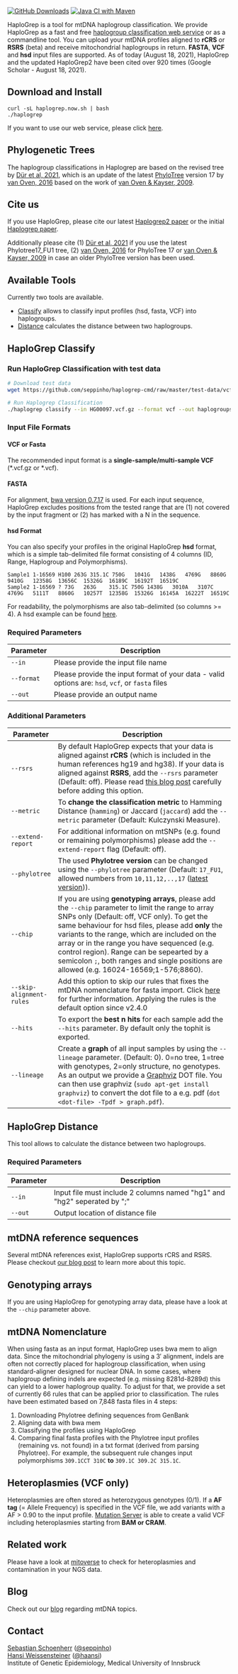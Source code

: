 [![GitHub Downloads](https://img.shields.io/github/downloads/seppinho/haplogrep-cmd/total.svg?style=flat)](https://github.com/seppinho/haplogrep-cmd/releases)
[![Java CI with Maven](https://github.com/seppinho/haplogrep-cmd/actions/workflows/maven.yml/badge.svg)](https://github.com/seppinho/haplogrep-cmd/actions/workflows/maven.yml)

HaploGrep is a tool for mtDNA haplogroup classification. We provide HaploGrep as a fast and free [haplogroup classification web service](https://haplogrep.i-med.ac.at/) or as a commandline tool. You can upload your mtDNA profiles aligned to **rCRS** or **RSRS** (beta) and receive mitochondrial haplogroups in return. **FASTA**, **VCF** and **hsd** input files are supported. As of today (August 18, 2021), HaploGrep and the updated HaploGrep2 have been cited over 920 times (Google Scholar - August 18, 2021). <p>

## Download and Install

```
curl -sL haplogrep.now.sh | bash
./haplogrep 
```
      
If you want to use our web service, please click [here](https://haplogrep.i-med.ac.at/app/index.html).

## Phylogenetic Trees
The haplogroup classifications in Haplogrep are based on the revised tree by [Dür et al, 2021](https://www.mdpi.com/1422-0067/22/11/5747/htm), which is an update of the latest [PhyloTree](http://phylotree.org/) version 17 by [van Oven, 2016](https://www.sciencedirect.com/science/article/pii/S1875176815302432) based on the work of [van Oven & Kayser, 2009](https://onlinelibrary.wiley.com/doi/10.1002/humu.20921). 


## Cite us
If you use HaploGrep, please cite our latest [Haplogrep2 paper](http://nar.oxfordjournals.org/content/early/2016/04/15/nar.gkw233) or the initial [Haplogrep paper](https://onlinelibrary.wiley.com/doi/abs/10.1002/humu.21382). 
      
Additionally please cite (1) [Dür et al, 2021](https://www.mdpi.com/1422-0067/22/11/5747/htm) if you use the latest Phylotree17_FU1 tree, (2) [van Oven, 2016](https://www.sciencedirect.com/science/article/pii/S1875176815302432) for PhyloTree 17 or [van Oven & Kayser, 2009](https://onlinelibrary.wiley.com/doi/10.1002/humu.20921) in case an older PhyloTree version has been used.
      
## Available Tools
Currently two tools are available. 

* [Classify](#haplogrep-classify) allows to classify input profiles (hsd, fasta, VCF) into haplogroups. 
* [Distance](#haplogrep-distance) calculates the distance between two haplogroups. 

## HaploGrep Classify 
### Run HaploGrep Classification with test data

```bash
# Download test data
wget https://github.com/seppinho/haplogrep-cmd/raw/master/test-data/vcf/HG00097.vcf.gz

# Run Haplogrep Classification
./haplogrep classify --in HG00097.vcf.gz --format vcf --out haplogroups.txt
```      
      
### Input File Formats

#### VCF or Fasta
The recommended input format is a **single-sample/multi-sample VCF** (\*.vcf.gz or \*.vcf).

#### FASTA
For alignment, [bwa version 0.7.17](https://github.com/lh3/bwa/releases/tag/v0.7.17) is used. For each input sequence, HaploGrep excludes positions from the tested range that are (1) not covered by the input fragment or (2) has marked with a N in the sequence.

#### hsd Format 
You can also specify your profiles in the original HaploGrep **hsd** format, which is a simple tab-delimited file format consisting of 4 columns (ID, Range, Haplogroup and Polymorphisms). 

```
Sample1 1-16569 H100 263G 315.1C 750G	1041G	1438G	4769G	8860G	9410G	12358G	13656C	15326G	16189C	16192T	16519C
Sample2 1-16569 ? 73G	263G	315.1C 750G	1438G	3010A	3107C	4769G	5111T	8860G	10257T	12358G	15326G	16145A	16222T	16519C
```
For readability, the polymorphisms are also tab-delimited (so columns >= 4). A hsd example can be found [here](https://raw.githubusercontent.com/seppinho/haplogrep-cmd/master/test-data/h100.hsd.txt). 

### Required Parameters   
|Parameter| Description|
|---|---|
|```--in``` | Please provide the input file name|
|```--format``` | Please provide the input format of your data - valid options are: `hsd`, `vcf`, or `fasta` files|
|```--out``` | Please provide an output name|

### Additional Parameters   
|Parameter| Description|
|---|---|
|```--rsrs```| By default HaploGrep expects that your data is aligned against **rCRS** (which is included in the human references hg19 and hg38). If your data is aligned against **RSRS**, add the `--rsrs` parameter (Default: off). Please read [this blog post](http://haplogrep.uibk.ac.at/blog/rcrs-vs-rsrs-vs-hg19/) carefully before adding this option.|
|```--metric```| To **change the classification metric** to Hamming Distance (```hamming```) or Jaccard (```jaccard```) add the `--metric` parameter (Default: Kulczynski Measure).|
|```--extend-report```| For additional information on mtSNPs (e.g. found or remaining polymorphisms) please add the `--extend-report` flag (Default: off).|
|```--phylotree```|  The used **Phylotree version** can be changed using the `--phylotree` parameter (Default: ```17_FU1```, allowed numbers from ```10,11,12,..,17``` ([latest version](http://phylotree.org/rCRS-oriented_version.htm))).|
|```--chip```| If you are using **genotyping arrays**, please add the `--chip` parameter to limit the range to array SNPs only (Default: off, VCF only). To get the same behaviour for hsd files, please add **only** the variants to the range, which are included on the array or in the range you have sequenced (e.g. control region). Range can be sepearted by a semicolon `;`, both ranges and single positions are allowed (e.g. 16024-16569;1-576;8860). |
|```--skip-alignment-rules```|  Add this option to skip our rules that fixes the mtDNA nomenclature for fasta import. Click [here](#mtdna-nomenclature) for further information. Applying the rules is the default option since v2.4.0|
|```--hits``` |  To export the **best n hits** for each sample add the `--hits` parameter. By default only the tophit is exported.|
|```--lineage```|  Create a **graph** of all input samples by using the `--lineage` parameter. (Default: 0). 0=no tree, 1=tree with genotypes, 2=only structure, no genotypes. As an output we provide a [Graphviz](http://www.graphviz.org/documentation/) DOT file. You can then use graphviz (`sudo apt-get install graphviz`) to convert the dot file to a e.g. pdf (`dot <dot-file> -Tpdf > graph.pdf`).|

## HaploGrep Distance
This tool allows to calculate the distance between two haplogroups. 

### Required Parameters   
|Parameter| Description|
|---|---|
|```--in``` | Input file must include 2 columns named "hg1" and "hg2" seperated by ";" |
|```--out``` | Output location of distance file |

## mtDNA reference sequences
Several mtDNA references exist, HaploGrep supports rCRS and RSRS. Please checkout [our blog post](http://haplogrep.uibk.ac.at/blog/rcrs-vs-rsrs-vs-hg19/) to learn more about this topic.

## Genotyping arrays
If you are using HaploGrep for genotyping array data, please have a look at the `--chip` parameter above. 

## mtDNA Nomenclature
When using fasta as an input format, HaploGrep uses bwa mem to align data. Since the mitochondrial phylogeny is using a 3′ alignment, indels are often not correctly placed for haplogroup classification, when using standard-aligner designed for nuclear DNA. In some cases, where haplogroup defining indels are expected (e.g. missing 8281d-8289d) this can yield to a lower haplogroup quality. To adjust for that, we provide a set of currently 66 rules that can be applied prior to classification. The rules have been estimated based on 7,848 fasta files in 4 steps:
   1. Downloading Phylotree defining sequences from GenBank
   2. Aligning data with bwa mem 
   3. Classifying the profiles using HaploGrep
   4. Comparing final fasta profiles with the Phylotree input profiles (remaining vs. not found) in a txt format (derived from parsing Phylotree). 
For example, the subsequent rule changes input polymorphisms `309.1CCT 310C` **to** `309.1C 309.2C 315.1C`. 

## Heteroplasmies (VCF only)
Heteroplasmies are often stored as heterozygous genotypes (0/1). If a **AF tag** (= Allele Frequency) is specified in the VCF file, we add variants with a AF > 0.90 to the input profile. [Mutation Server](https://github.com/seppinho/mutation-server) is able to create a valid VCF including heteroplasmies starting from **BAM or CRAM**. 

## Related work 
Please have a look at [mitoverse](https://mitoverse.i-med.ac.at) to check for heteroplasmies and contamination in your NGS data.

## Blog
Check out our [blog](http://haplogrep.uibk.ac.at/blog/) regarding mtDNA topics.
      
## Contact
[Sebastian Schoenherr](mailto:sebastian.schoenherr@i-med.ac.at) ([@seppinho](https://twitter.com/seppinho))  
[Hansi Weissensteiner](mailto:hansi.weissensteiner@i-med.ac.at) ([@haansi](https://twitter.com/whansi))  
Institute of Genetic Epidemiology, Medical University of Innsbruck
